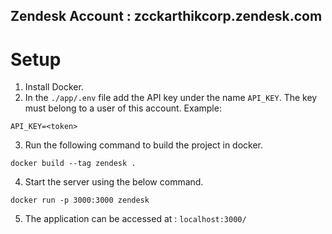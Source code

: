 ## Zendesk Account : zcckarthikcorp.zendesk.com

# Setup

1. Install Docker.
2. In the `./app/.env` file add the API key under the name `API_KEY`. The key must belong to a user of this account.
Example:
```
API_KEY=<token>
```
3. Run the following command to build the project in docker.
```
docker build --tag zendesk .
```
4. Start the server using the below command.
```
docker run -p 3000:3000 zendesk
```
5. The application can be accessed at : `localhost:3000/`
